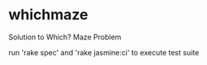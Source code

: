 # whichmaze
Solution to Which? Maze Problem

run 'rake spec' and 'rake jasmine:ci' to execute test suite
